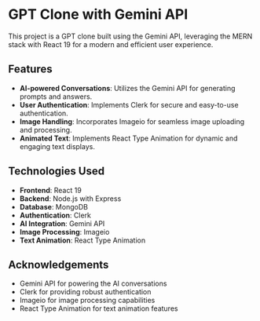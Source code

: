 
# GPT Clone with Gemini API

This project is a GPT clone built using the Gemini API, leveraging the MERN stack with React 19 for a modern and efficient user experience.

## Features

- **AI-powered Conversations**: Utilizes the Gemini API for generating prompts and answers.
- **User Authentication**: Implements Clerk for secure and easy-to-use authentication.
- **Image Handling**: Incorporates Imageio for seamless image uploading and processing.
- **Animated Text**: Implements React Type Animation for dynamic and engaging text displays.

## Technologies Used

- **Frontend**: React 19
- **Backend**: Node.js with Express
- **Database**: MongoDB
- **Authentication**: Clerk
- **AI Integration**: Gemini API
- **Image Processing**: Imageio
- **Text Animation**: React Type Animation

## Acknowledgements

- Gemini API for powering the AI conversations
- Clerk for providing robust authentication
- Imageio for image processing capabilities
- React Type Animation for text animation features
